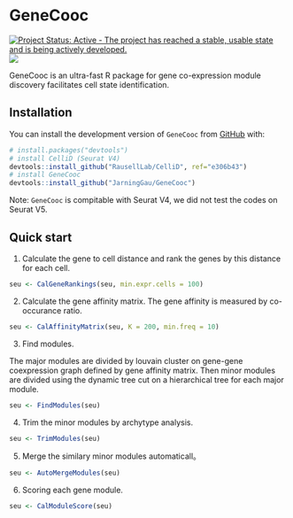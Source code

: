 
# GeneCooc

[![Project Status: Active - The project has reached a stable, usable
state and is being actively
developed.](http://www.repostatus.org/badges/latest/active.svg)](http://www.repostatus.org/#active)
[![](https://img.shields.io/badge/devel%20version-0.0.0.9000-green.svg)](https://github.com/jarninggau/GeneCooc)

GeneCooc is an ultra-fast R package for gene co-expression module
discovery facilitates cell state identification.

## Installation

You can install the development version of `GeneCooc` from
[GitHub](https://github.com/) with:

``` r
# install.packages("devtools")
# install CelliD (Seurat V4)
devtools::install_github("RausellLab/CelliD", ref="e306b43")
# install GeneCooc
devtools::install_github("JarningGau/GeneCooc")
```

Note: `GeneCooc` is compitable with Seurat V4, we did not test the codes
on Seurat V5.

## Quick start

1.  Calculate the gene to cell distance and rank the genes by this
    distance for each cell.

``` r
seu <- CalGeneRankings(seu, min.expr.cells = 100)
```

2.  Calculate the gene affinity matrix. The gene affinity is measured by
    co-occurance ratio.

``` r
seu <- CalAffinityMatrix(seu, K = 200, min.freq = 10)
```

3.  Find modules.

The major modules are divided by louvain cluster on gene-gene
coexpression graph defined by gene affinity matrix. Then minor modules
are divided using the dynamic tree cut on a hierarchical tree for each
major module.

``` r
seu <- FindModules(seu)
```

4.  Trim the minor modules by archytype analysis.

``` r
seu <- TrimModules(seu)
```

5.  Merge the similary minor modules automaticall。

``` r
seu <- AutoMergeModules(seu)
```

6.  Scoring each gene module.

``` r
seu <- CalModuleScore(seu)
```

